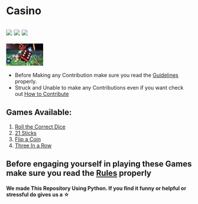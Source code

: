 # Casino
![](https://img.shields.io/twitter/follow/IamAbir82?color=Black&label=Abir%20Bhattacharya&logo=Twitter&logoColor=Blue&style=flat-square)
![](https://img.shields.io/github/forks/abirbhattacharya82/Casino?color=green&label=Forks&logo=github&logoColor=white&style=plastic)
![](https://img.shields.io/github/stars/abirbhattacharya82/Casino?color=green&label=Stars&logo=github&logoColor=white&style=plastic)
![]()
![]()
-------------------
![](casino1.jpg)
* Before Making any Contribution make sure you read the [Guidelines](Guidelines.md) properly.
* Struck and Unable to make any Contributions even if you want check out [How to Contribute](how_to_contribute.md)
## Games Available:
1) [Roll the Correct Dice](Roll_the_correct_dice.py)
2) [21 Sticks](Twenty_one_sticks.py)
3) [Flip a Coin](flip_a_coin.py)
4) [Three In a Row](Lever_puller.py)
## Before engaging yourself in playing these Games make sure you read the [Rules](Rules.md) properly
#### We made This Repository Using Python. If you find it funny or helpful or stressful do gives us a ☆
